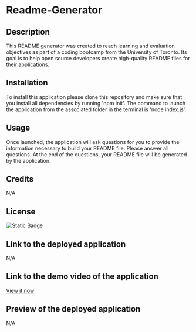 # Readme-Generator

## Description

This README generator was created to reach learning and evaluation objectives as part of a coding bootcamp from the University of Toronto. Its goal is to help open source developers create high-quality README files for their applications.

## Installation

To install this application please clone this repository and make sure that you install all dependencies by running 'npm init'. The command to launch the application from the associated folder in the terminal is 'node index.js'.

## Usage

Once launched, the application will ask questions for you to provide the information necessary to build your README file. Please answer all questions. At the end of the questions, your README file will be generated by the application.

## Credits

N/A

## License

![Static Badge](https://img.shields.io/badge/MIT_Licence-blue)

## Link to the deployed application

N/A

## Link to the demo video of the application

[View it now](https://drive.google.com/file/d/1EKpKsES_tE5ptIfYUat2dPIW7SbXHZDh/view?usp=share_link)

## Preview of the deployed application

N/A
